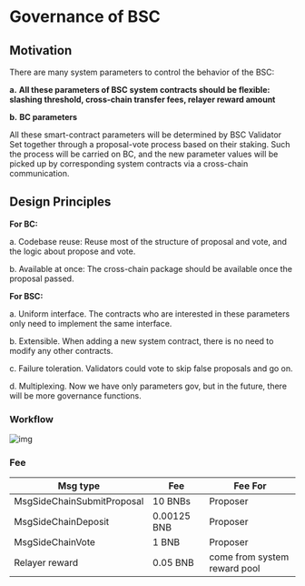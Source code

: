# Governance of BSC

## Motivation

There are many system parameters to control the behavior of the BSC:

**a.**     **All these parameters of BSC system contracts should be flexible: slashing threshold, cross-chain transfer fees, relayer reward amount**

**b.**     **BC parameters**

All these smart-contract parameters will be determined by BSC Validator Set together through a proposal-vote process based on their staking. Such the process will be carried on BC, and the new parameter values will be picked up by corresponding system contracts via a cross-chain communication.

## Design Principles

**For BC:**

a.  Codebase reuse: Reuse most of the structure of proposal and vote, and the logic about propose and vote.

b. Available at once: The cross-chain package should be available once the proposal passed.

**For BSC:**

a.  Uniform interface. The contracts who are interested in these parameters only need to implement the same interface.

b. Extensible. When adding a new system contract, there is no need to modify any other contracts.

c.  Failure toleration. Validators could vote to skip false proposals and go on.

d. Multiplexing. Now we have only parameters gov, but in the future, there will be more governance functions.

### Workflow

 

![img](https://lh6.googleusercontent.com/BfhfTNpitqKUEJ_k9NxvH-HcZNNrm3ebX7t8AmZi1YnjHBoP2rrrkqehjDqxhw82iBIW9McCSG1b4SaVYHDQdw4FrsSTgr9u244dVHkbBYhnl-0e1Fz3Ubc0wxMoGMkNzwQq-w78)


### Fee 

| Msg type                   | Fee         | Fee For                      |
| -------------------------- | ----------- | ---------------------------- |
| MsgSideChainSubmitProposal | 10 BNBs     | Proposer                     |
| MsgSideChainDeposit        | 0.00125 BNB | Proposer                     |
| MsgSideChainVote           | 1 BNB       | Proposer                     |
| Relayer reward             | 0.05 BNB    | come from system reward pool |

 

 